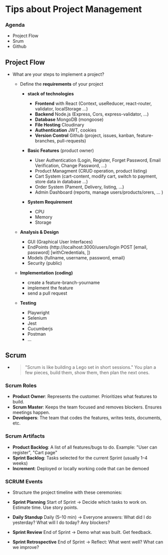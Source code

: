 # Tips about Project Management

### Agenda
- Project Flow
- Srum
- Github


## Project Flow
- What are your steps to implement a project?
  - Define the **requirements** of your project
    
    - **stack of technologies**
      - **Frontend** with React (Context, useReducer, react-router, validator, localStorage ...)
      - **Backend** Node.js (Express, Cors, express-validator, ...)
      - **Database** MongoDB (mongoose)
      - **File Hosting** Cloudinary
      - **Authentication** JWT, cookies
      - **Version Control** Github (project, issues, kanban, feature-branches, pull-requests)
    
    - **Basic Features** (product owner)
      - User Authentication (Login, Register, Forget Password, Email Verification, Change Password, ...)
      - Product Managment (CRUD operation, product listing)
      - Cart System (cart-content, modify cart, switch to payment, store data in database ...)
      - Order System (Pament, Delivery, listing, ...)
      - Admin Dashboard (reports, manage users/products/orers, ... )
    
    - **System Requirement**
      - CPU
      - Memory
      - Storage
  
  - **Analysis & Design**
    - GUI (Graphical User Interfaces)
    - EndPoints (http://localhost:3000/users/login POST [email, password] [withCredentials, ])
    - Models {fullname, username, password, email}
    - Security (public)
  
  - **Implementation (coding)**
    - create a feature-branch-yourname
    - implement the feature
    - send a pull request
  
  - **Testing**
    - Playwright
    - Selenium
    - Jest
    - Cucumberjs
    - Postman
    - ...


## Scrum
- >"Scrum is like building a Lego set in short sessions."
  >You plan a few pieces, build them, show them, then plan the next ones.

### Scrum Roles
  - **Product Owner**: Represents the customer. Prioritizes what features to build.
  - **Scrum Master**: Keeps the team focused and removes blockers. Ensures meetings happen.
  - **Developers**: The team that codes the features, writes tests, documents, etc.

### Scrum Artifacts
- **Product Backlog**: A list of all features/bugs to do. Example: "User can register", "Cart page"
- **Sprint Backlog**: Tasks selected for the current Sprint (usually 1–4 weeks)
- **Increment**: Deployed or locally working code that can be demoed


### SCRUM Events
- Structure the project timeline with these ceremonies:

- **Sprint Planning**	Start of Sprint	 → Decide which tasks to work on. Estimate time. Use story points.
- **Daily Standup**	Daily (5–10 min) → Everyone answers: What did I do yesterday? What will I do today? Any blockers?
- **Sprint Review**	End of Sprint →	Demo what was built. Get feedback.
- **Sprint Retrospective**	End of Sprint →	Reflect: What went well? What can we improve?